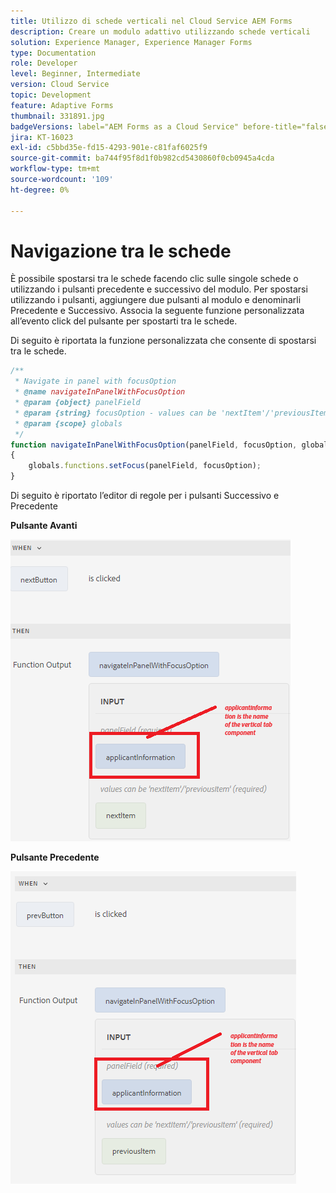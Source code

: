 ```yaml
---
title: Utilizzo di schede verticali nel Cloud Service AEM Forms
description: Creare un modulo adattivo utilizzando schede verticali
solution: Experience Manager, Experience Manager Forms
type: Documentation
role: Developer
level: Beginner, Intermediate
version: Cloud Service
topic: Development
feature: Adaptive Forms
thumbnail: 331891.jpg
badgeVersions: label="AEM Forms as a Cloud Service" before-title="false"
jira: KT-16023
exl-id: c5bbd35e-fd15-4293-901e-c81faf6025f9
source-git-commit: ba744f95f8d1f0b982cd5430860f0cb0945a4cda
workflow-type: tm+mt
source-wordcount: '109'
ht-degree: 0%

---
```


# Navigazione tra le schede

È possibile spostarsi tra le schede facendo clic sulle singole schede o utilizzando i pulsanti precedente e successivo del modulo.
Per spostarsi utilizzando i pulsanti, aggiungere due pulsanti al modulo e denominarli Precedente e Successivo. Associa la seguente funzione personalizzata all’evento click del pulsante per spostarti tra le schede.

Di seguito è riportata la funzione personalizzata che consente di spostarsi tra le schede.



```javascript
/**
 * Navigate in panel with focusOption
 * @name navigateInPanelWithFocusOption
 * @param {object} panelField
 * @param {string} focusOption - values can be 'nextItem'/'previousItem'
 * @param {scope} globals
 */
function navigateInPanelWithFocusOption(panelField, focusOption, globals)
{
    globals.functions.setFocus(panelField, focusOption);
}
```

Di seguito è riportato l’editor di regole per i pulsanti Successivo e Precedente

**Pulsante Avanti**

![pulsante successivo](assets/next-button.png)

**Pulsante Precedente**

![pulsante prec](assets/prev-button.png)
